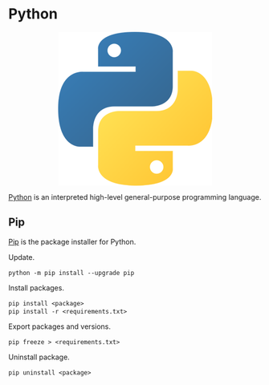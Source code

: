 # Python

<p align="center"><img align="center" src="python.png"></p>

[Python](https://www.python.org/) is an interpreted high-level general-purpose programming language.

## Pip

[Pip](https://pip.pypa.io/en/latest/) is the package installer for Python.

Update.
```
python -m pip install --upgrade pip
```

Install packages.
```
pip install <package>
pip install -r <requirements.txt>
```

Export packages and versions.
```
pip freeze > <requirements.txt>
```

Uninstall package.
```
pip uninstall <package>
```
